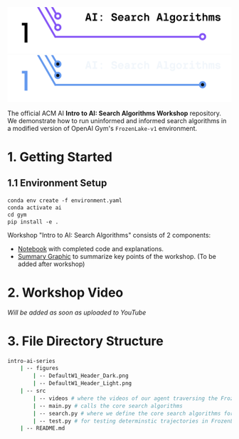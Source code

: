 <!-- 
    If you have any questions about this template, feel free to ask
    your Director for help!
-->


<!-- 
    SECTION: Header
    ---------
    Request new headers from you Director to fit your workshop!
-->

![Alt Text (Intro to AI: Search Algorithms)](./figures/DefaultW1_Header_Light.png#gh-light-mode-only)
![Alt Text (Intro to AI: Search Algorithms)](./figures/DefaultW1_Header_Dark.png#gh-dark-mode-only)

The official ACM AI **Intro to AI: Search Algorithms Workshop** repository. We demonstrate how to run uninformed and informed search algorithms in a modified version of OpenAI Gym's `FrozenLake-v1` environment.

<!-- 
    SECTION: Table of Contents
    ---------
    Mandatory Sections:
        - File Directory Structure
        - Workshop Recording
            - if you recorded your workshop, please make it available here
        - Getting Started
            - Give an interesting description of your workshop!
            - E.g. you can use the marketing descriptiong (w/o the emojis
              and make the nouns general ('you' becomes 'the reader'))
        - Resources
            - Images, papers, etc
    Do NOT Include:
        - Author Info
            - This should only be in the main README for your series
    Other Possible Sections:
        - Anything else you'd like, but try not to be redundant!
            - Make sure it's not already in the main series README or
              another section
-->

<!-- 
    SECTION: Workshop Video
    ---------
    Most, if not all, workshops should have recordings. Once the recording
    is posted to the ACMUCSD YT channel (https://www.youtube.com/channel/UCyjPATFqc3FwOiuqJ2UG1Eg), replace the text with an <img> element.
-->

# 1. Getting Started

<!-- 
    You can write something up or use the marketing description.
-->

## 1.1 Environment Setup

```
conda env create -f environment.yaml
conda activate ai
cd gym
pip install -e .
```

Workshop "Intro to AI: Search Algorithms" consists of 2 components:
- [Notebook](<!-- Local Path to Notebook -->) with completed code and explanations.
- [Summary Graphic](<!-- Local Path to Summary Graphic -->) to summarize key points of the workshop. (To be added after workshop)

<!-- 
    Note: The above list will depend on your specific workshop.
-->


# 2. Workshop Video

*Will be added as soon as uploaded to YouTube*

<!--
<div align="center">
<a href="YT Video Link">
<img
    src="YT Max Res Thumbnail Link"
    alt="Screen reader-compatible alt text"
    width="500px"
/>
</a>
</div>
-->

<!-- 
    SECTION: File Directory Structure
    ---------
    Write out your File Directory Structure below (make sure it's up-to-date)
-->

# 3. File Directory Structure

```bash
intro-ai-series
    | -- figures
        | -- DefaultW1_Header_Dark.png
        | -- DefaultW1_Header_Light.png
    | -- src
        | -- videos # where the videos of our agent traversing the FrozenLake grid are stored
        | -- main.py # calls the core search algorithms
        | -- search.py # where we define the core search algorithms for our AI agent
        | -- test.py # for testing determinstic trajectories in FrozenLake enviroment
    | -- README.md
```

<!-- 
    SECTION: Getting Started
    ---------
    Brief description of your workshop here
-->